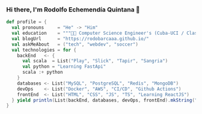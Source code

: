### Hi there, I'm Rodolfo Echemendía Quintana 👋

```scala
def profile = {
  val pronouns     = "He" -> "Him"
  val education    = """👨‍🎓 Computer Science Engineer's (Cuba-UCI / Class of 2011)"""
  val blogUrl      = "https://rodobarcaaa.github.io/"
  val askMeAbout   = ("tech", "webdev", "soccer")
  val technologies = for {
    backEnd   <- {
      val scala  = List("Play", "Slick", "Tapir", "Sangria")
      val python = "Learning FastApi"
      scala :+ python
    }
    databases <- List("MySQL", "PostgreSQL", "Redis", "MongoDB")
    devOps    <- List("Docker", "AWS", "CI/CD", "Github Actions")
    frontEnd  <- List("HTML", "CSS", "JS", "TS", "Learning ReactJS")
  } yield println(List(backEnd, databases, devOps, frontEnd).mkString(", "))
}
```

<!--
**rodobarcaaa/rodobarcaaa** is a ✨ _special_ ✨ repository because its `README.md` (this file) appears on your GitHub profile.

Here are some ideas to get you started:

- 🔭 I’m currently working on ...
- 🌱 I’m currently learning ...
- 👯 I’m looking to collaborate on ...
- 🤔 I’m looking for help with ...
- 💬 Ask me about ...
- 📫 How to reach me: ...
- 😄 Pronouns: ...
- ⚡ Fun fact: ...
-->
